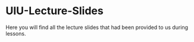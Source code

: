 # UIU-Lecture-Slides
Here you will find all the lecture slides that had been provided to us during lessons.
